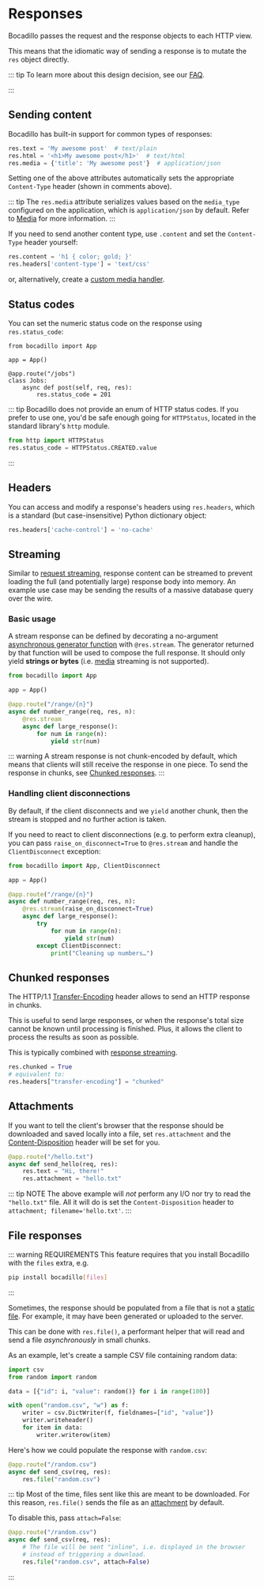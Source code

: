 # Responses

Bocadillo passes the request and the response objects to each HTTP view.

This means that the idiomatic way of sending a response is to mutate the `res` object directly.

::: tip
To learn more about this design decision, see our [FAQ][why-pass-req-res].

[why-pass-req-res]: ../../faq/#why-pass-the-request-and-response-around-everywhere

:::

## Sending content

Bocadillo has built-in support for common types of responses:

```python
res.text = 'My awesome post'  # text/plain
res.html = '<h1>My awesome post</h1>'  # text/html
res.media = {'title': 'My awesome post'}  # application/json
```

Setting one of the above attributes automatically sets the
appropriate `Content-Type` header (shown in comments above).

::: tip
The `res.media` attribute serializes values based on the `media_type` configured on the application, which is `application/json` by default. Refer to [Media] for more information.
:::

[media]: media.md

If you need to send another content type, use `.content` and set
the `Content-Type` header yourself:

```python
res.content = 'h1 { color; gold; }'
res.headers['content-type'] = 'text/css'
```

or, alternatively, create a [custom media handler](./media.md#custom-media-types).

## Status codes

You can set the numeric status code on the response using `res.status_code`:

```python{8}
from bocadillo import App

app = App()

@app.route("/jobs")
class Jobs:
    async def post(self, req, res):
        res.status_code = 201
```

::: tip
Bocadillo does not provide an enum of HTTP status codes. If you prefer to
use one, you'd be safe enough going for `HTTPStatus`, located in the standard
library's `http` module.

```python
from http import HTTPStatus
res.status_code = HTTPStatus.CREATED.value
```

:::

## Headers

You can access and modify a response's headers using `res.headers`, which is
a standard (but case-insensitive) Python dictionary object:

```python
res.headers['cache-control'] = 'no-cache'
```

## Streaming

Similar to [request streaming](./requests.md#streaming), response content can be streamed to prevent loading the full (and potentially large) response body into memory. An example use case may be sending the results of a massive database query over the wire.

### Basic usage

A stream response can be defined by decorating a no-argument [asynchronous generator function][async generators] with `@res.stream`. The generator returned by that function will be used to compose the full response. It should only yield **strings or bytes** (i.e. [media][media] streaming is not supported).

[async generators]: https://www.python.org/dev/peps/pep-0525/#asynchronous-generators

```python
from bocadillo import App

app = App()

@app.route("/range/{n}")
async def number_range(req, res, n):
    @res.stream
    async def large_response():
        for num in range(n):
            yield str(num)
```

::: warning
A stream response is not chunk-encoded by default, which means that clients will still receive the response in one piece. To send the response in chunks, see [Chunked responses](#chunked-responses).
:::

### Handling client disconnections

By default, if the client disconnects and we `yield` another chunk, then the stream is stopped and no further action is taken.

If you need to react to client disconnections (e.g. to perform extra cleanup), you can pass `raise_on_disconnect=True` to `@res.stream` and handle the `ClientDisconnect` exception:

```python
from bocadillo import App, ClientDisconnect

app = App()

@app.route("/range/{n}")
async def number_range(req, res, n):
    @res.stream(raise_on_disconnect=True)
    async def large_response():
        try
            for num in range(n):
                yield str(num)
        except ClientDisconnect:
            print("Cleaning up numbers…")
```

## Chunked responses

The HTTP/1.1 [Transfer-Encoding] header allows to send an HTTP response in chunks.

This is useful to send large responses, or when the response's total size cannot be known until processing is finished. Plus, it allows the client to process the results as soon as possible.

This is typically combined with [response streaming](#streaming).

```python
res.chunked = True
# equivalent to:
res.headers["transfer-encoding"] = "chunked"
```

[transfer-encoding]: https://developer.mozilla.org/en-US/docs/Web/HTTP/Headers/Transfer-Encoding

## Attachments <Badge text="0.12+"/>

If you want to tell the client's browser that the response should be downloaded and saved locally into a file, set `res.attachment` and the [Content-Disposition] header will be set for you.

[content-disposition]: https://developer.mozilla.org/en-US/docs/Web/HTTP/Headers/Content-Disposition

```python
@app.route("/hello.txt")
async def send_hello(req, res):
    res.text = "Hi, there!"
    res.attachment = "hello.txt"
```

::: tip NOTE
The above example will _not_ perform any I/O nor try to read the `"hello.txt"` file. All it will do is set the `Content-Disposition` header to `attachment; filename='hello.txt'`.
:::

## File responses <Badge text="0.12+"/>

::: warning REQUIREMENTS
This feature requires that you install Bocadillo with the `files` extra, e.g.

```bash
pip install bocadillo[files]
```

:::

Sometimes, the response should be populated from a file that is not a [static file][static]. For example, it may have been generated or uploaded to the server.

[static]: ./static-files.md

This can be done with `res.file()`, a performant helper that will read and send a file _asynchronously_ in small chunks.

As an example, let's create a sample CSV file containing random data:

```python
import csv
from random import random

data = [{"id": i, "value": random()} for i in range(100)]

with open("random.csv", "w") as f:
    writer = csv.DictWriter(f, fieldnames=["id", "value"])
    writer.writeheader()
    for item in data:
        writer.writerow(item)
```

Here's how we could populate the response with `random.csv`:

```python
@app.route("/random.csv")
async def send_csv(req, res):
    res.file("random.csv")
```

::: tip
Most of the time, files sent like this are meant to be downloaded. For this reason, `res.file()` sends the file as an [attachment](#attachments) by default.

To disable this, pass `attach=False`:

```python
@app.route("/random.csv")
async def send_csv(req, res):
    # The file will be sent "inline", i.e. displayed in the browser
    # instead of triggering a download.
    res.file("random.csv", attach=False)
```

:::
